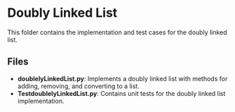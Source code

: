 # Doubly Linked List

This folder contains the implementation and test cases for the doubly linked list.

## Files
- **doublelyLinkedList.py**: Implements a doubly linked list with methods for adding, removing, and converting to a list.
- **TestdoublelyLinkedList.py**: Contains unit tests for the doubly linked list implementation.
